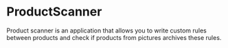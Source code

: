 # ProductScanner
Product scanner is an application that allows you to write custom rules between products and check if products from pictures archives these rules.
